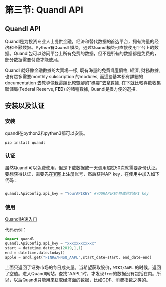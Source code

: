# 第三节: Quandl API

## Quandl API

Quandl是为投资专业人士提供金融，经济和替代数据的首选平台，拥有海量的经济和金融数据。Python有Quandl 模块，通过Quandl模块可直接使用平台上的数据。Quandl包可以访问平台上所有免费的数据，但不是所有的数据都是免费的，部分数据需要付费才能使用。



Quandl 就好像金融數據的大賣場一樣, 既有海量的免費資產價格, 經濟, 財務數據, 也有眾多需要monthly subscription 的modules, 而這些基本都有詳細的documentation 去教導像我這類比較蹩腳的"碼農"去拿數據. 在下就比較喜歡收集聯儲局(Federal Reserve, **FED**) 的諸種數據, Quandl是很方便的選擇.



## 安装以及认证

### 安装

quandl在python2和python3都可以安装。

```python
pip install quandl
```

### 认证 

虽然Quandl可以免费使用，但是下载数据或一天调用超过50次就需要身份认证。要想获得认证，需要先在[官网](https://link.zhihu.com/?target=https%3A//www.quandl.com/)上注册账号，然后获得API key，在使用中加入如下代码：

```python

quandl.ApiConfig.api_key = "YourAPIKEY" #YOURAPIKEY换成你的API key
```

### 使用

[Quandl快速入门](https://zhuanlan.zhihu.com/p/41063833)

代码示例：

```python
import quandl
quandl.ApiConfig.api_key = "xxxxxxxxxxxx"
start = datetime.datetime(2019,1,1)
end = datetime.date.today()
apple = andl.get("FINRA/FNSQ_AAPL",start_date=start, end_date=end)
```

上面只返回了证券市场的每日成交量。当希望获取股价，`WIKI/AAPL` 的时候，返回了空值。进入Quandl网站，查找“AAPL”时，才发现`free`的数据没有包括在内。所以，以后Quandl只能用来获取经济面的数据，比如GDP、消费指数之类的。